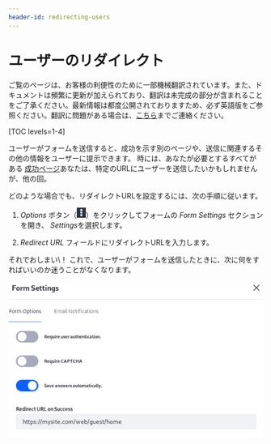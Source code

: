 ```yaml
---
header-id: redirecting-users
---
```


# ユーザーのリダイレクト

<p class="alert alert-info"><span class="wysiwyg-color-blue120">ご覧のページは、お客様の利便性のために一部機械翻訳されています。また、ドキュメントは頻繁に更新が加えられており、翻訳は未完成の部分が含まれることをご了承ください。最新情報は都度公開されておりますため、必ず英語版をご参照ください。翻訳に問題がある場合は、<a href="mailto:support-content-jp@liferay.com">こちら</a>までご連絡ください。</span></p>

[TOC levels=1-4]

ユーザーがフォームを送信すると、成功を示す別のページや、送信に関連するその他の情報をユーザーに提示できます。 時には、あなたが必要とするすべてがある [成功ページ](/docs/7-1/user/-/knowledge_base/u/form-success-pages)あなたは、特定のURLにユーザーを送信したいかもしれませんが、他の回。

どのような場合でも、リダイレクトURLを設定するには、次の手順に従います。

1.  *Options* ボタン（![Options](../../images/icon-options.png)）をクリックしてフォームの *Form Settings* セクションを開き、 *Settings*を選択します。

2.  *Redirect URL* フィールドにリダイレクトURLを入力します。

それでおしまい\！ これで、ユーザーがフォームを送信したときに、次に何をすればいいのか迷うことがなくなります。

![図1：ユーザーがフォームを送信した後にリダイレクトする](../../images/forms-redirect.png)
